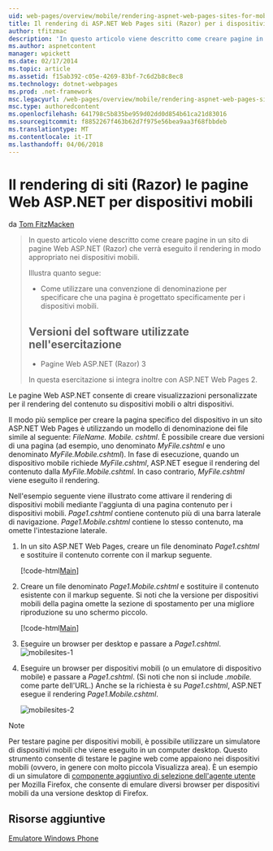 ```yaml
---
uid: web-pages/overview/mobile/rendering-aspnet-web-pages-sites-for-mobile-devices
title: Il rendering di ASP.NET Web Pages siti (Razor) per i dispositivi mobili | Documenti Microsoft
author: tfitzmac
description: 'In questo articolo viene descritto come creare pagine in un sito di pagine Web ASP.NET (Razor) che verrà eseguito il rendering in modo appropriato nei dispositivi mobili. Si apprenderà: come è...'
ms.author: aspnetcontent
manager: wpickett
ms.date: 02/17/2014
ms.topic: article
ms.assetid: f15ab392-c05e-4269-83bf-7c6d2b8c8ec8
ms.technology: dotnet-webpages
ms.prod: .net-framework
msc.legacyurl: /web-pages/overview/mobile/rendering-aspnet-web-pages-sites-for-mobile-devices
msc.type: authoredcontent
ms.openlocfilehash: 641798c5b835be959d02dd0d854b61ca21d83016
ms.sourcegitcommit: f8852267f463b62d7f975e56bea9aa3f68fbbdeb
ms.translationtype: MT
ms.contentlocale: it-IT
ms.lasthandoff: 04/06/2018
---
```

<a name="rendering-aspnet-web-pages-razor-sites-for-mobile-devices"></a>Il rendering di siti (Razor) le pagine Web ASP.NET per dispositivi mobili
====================
da [Tom FitzMacken](https://github.com/tfitzmac)

> In questo articolo viene descritto come creare pagine in un sito di pagine Web ASP.NET (Razor) che verrà eseguito il rendering in modo appropriato nei dispositivi mobili.
> 
> Illustra quanto segue:
> 
> - Come utilizzare una convenzione di denominazione per specificare che una pagina è progettato specificamente per i dispositivi mobili.
>   
> 
> ## <a name="software-versions-used-in-the-tutorial"></a>Versioni del software utilizzate nell'esercitazione
> 
> 
> - Pagine Web ASP.NET (Razor) 3
>   
> 
> In questa esercitazione si integra inoltre con ASP.NET Web Pages 2.


Le pagine Web ASP.NET consente di creare visualizzazioni personalizzate per il rendering del contenuto su dispositivi mobili o altri dispositivi.

Il modo più semplice per creare la pagina specifico del dispositivo in un sito ASP.NET Web Pages è utilizzando un modello di denominazione dei file simile al seguente: <em>FileName.</em> <em>Mobile</em><em>. cshtml</em>. È possibile creare due versioni di una pagina (ad esempio, uno denominato <em>MyFile.cshtml</em> e uno denominato <em>MyFile.Mobile.cshtml</em>). In fase di esecuzione, quando un dispositivo mobile richiede <em>MyFile.cshtml</em>, ASP.NET esegue il rendering del contenuto dalla <em>MyFile.Mobile.cshtml</em>. In caso contrario, <em>MyFile.cshtml</em> viene eseguito il rendering.

Nell'esempio seguente viene illustrato come attivare il rendering di dispositivi mobili mediante l'aggiunta di una pagina contenuto per i dispositivi mobili. *Page1.cshtml* contiene contenuto più di una barra laterale di navigazione. *Page1.Mobile.cshtml* contiene lo stesso contenuto, ma omette l'intestazione laterale.

1. In un sito ASP.NET Web Pages, creare un file denominato *Page1.cshtml* e sostituire il contenuto corrente con il markup seguente.

    [!code-html[Main](rendering-aspnet-web-pages-sites-for-mobile-devices/samples/sample1.html)]
2. Creare un file denominato *Page1.Mobile.cshtml* e sostituire il contenuto esistente con il markup seguente. Si noti che la versione per dispositivi mobili della pagina omette la sezione di spostamento per una migliore riproduzione su uno schermo piccolo.

    [!code-html[Main](rendering-aspnet-web-pages-sites-for-mobile-devices/samples/sample2.html)]
3. Eseguire un browser per desktop e passare a *Page1.cshtml*. ![mobilesites-1](rendering-aspnet-web-pages-sites-for-mobile-devices/_static/image1.png)
4. Eseguire un browser per dispositivi mobili (o un emulatore di dispositivo mobile) e passare a *Page1.cshtml*. (Si noti che non si include *.mobile.* come parte dell'URL.) Anche se la richiesta è su *Page1.cshtml*, ASP.NET esegue il rendering *Page1.Mobile.cshtml*.

    ![mobilesites-2](rendering-aspnet-web-pages-sites-for-mobile-devices/_static/image2.png)

> [!NOTE]
> Per testare pagine per dispositivi mobili, è possibile utilizzare un simulatore di dispositivi mobili che viene eseguito in un computer desktop. Questo strumento consente di testare le pagine web come appaiono nei dispositivi mobili (ovvero, in genere con molto piccola Visualizza area). È un esempio di un simulatore di [componente aggiuntivo di selezione dell'agente utente](http://addons.mozilla.org/firefox/addon/user-agent-switcher/) per Mozilla Firefox, che consente di emulare diversi browser per dispositivi mobili da una versione desktop di Firefox.


<a id="Additional_Resources"></a>
## <a name="additional-resources"></a>Risorse aggiuntive


[Emulatore Windows Phone](https://msdn.microsoft.com/library/ff402563(v=VS.92).aspx)
